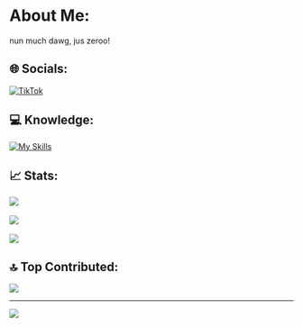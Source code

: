 
# About Me:
nun much dawg, jus zeroo!

## 🌐 Socials:
[![TikTok](https://img.shields.io/badge/TikTok-%23000000.svg?logo=TikTok&logoColor=white)](https://tiktok.com/@zeroobytes)  

## 💻 Knowledge:
[![My Skills](https://skillicons.dev/icons?i=go,rust,zig,c,cs,cpp,java,nodejs,js,html,css,py,pytorch,v,lua,bash,docker,gradle,dotnet,robloxstudio,arduino,discord,git,windows,powershell,linux,arch,mongodb,mysql&perline=8)](https://skillicons.dev)

## 📈 Stats:
![](https://github-readme-stats.vercel.app/api?username=zerootoad&theme=dark&hide_border=true&include_all_commits=true&count_private=true)<br/>  
![](https://github-readme-streak-stats.herokuapp.com/?user=zerootoad&theme=dark&hide_border=true)<br/>  
![](https://github-readme-stats.vercel.app/api/top-langs/?username=zerootoad&theme=dark&hide_border=true&include_all_commits=true&count_private=true&layout=compact)  

## 🔝 Top Contributed:
![](https://github-contributor-stats.vercel.app/api?username=zerootoad&limit=5&theme=dark&combine_all_yearly_contributions=true)  

---
[![](https://visitcount.itsvg.in/api?id=zerootoad&icon=0&color=0)](https://visitcount.itsvg.in)  

